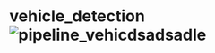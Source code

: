 # vehicle_detection![pipeline_vehicdsadsadle](https://user-images.githubusercontent.com/67926547/211191608-2c19625c-61fd-4d15-864a-57c04e26119d.jpg)
